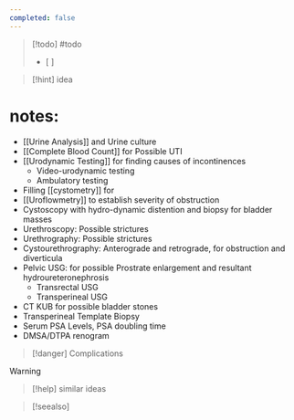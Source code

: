 ```yaml
---
completed: false
---
```



>[!todo] #todo 
>- [ ] 


>[!hint] idea


# notes:
- [[Urine Analysis]] and Urine culture
- [[Complete Blood Count]] for Possible UTI
- [[Urodynamic Testing]] for finding causes of incontinences
	- Video-urodynamic testing
	- Ambulatory testing
- Filling [[cystometry]] for 
- [[Uroflowmetry]] to establish severity of obstruction
- Cystoscopy with hydro-dynamic distention and biopsy for bladder masses
- Urethroscopy: Possible strictures
- Urethrography: Possible strictures
- Cystourethrography: Anterograde and retrograde, for obstruction and diverticula
- Pelvic USG: for possible Prostrate enlargement and resultant hydroureteronephrosis
	- Transrectal USG
	- Transperineal USG
- CT KUB for possible bladder stones
- Transperineal Template Biopsy
- Serum PSA Levels, PSA doubling time 
- DMSA/DTPA renogram 



>[!danger] Complications
>


>[!warning]


>[!help] similar ideas
>


>[!seealso] 
